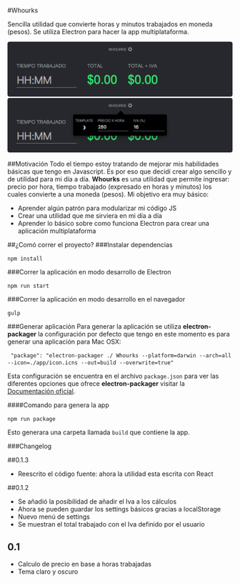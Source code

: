 #Whourks

Sencilla utilidad que convierte horas y minutos trabajados en moneda (pesos). Se utiliza Electron para hacer la app multiplataforma.

![](https://raw.githubusercontent.com/anotherdagou/whourks/master/app/whourks-u.png)
![](https://raw.githubusercontent.com/anotherdagou/whourks/master/app/whourks-u-settings.png)

##Motivación 
Todo el tiempo estoy tratando de mejorar mis habilidades básicas que tengo en Javascript. Es por eso que decidí crear algo sencillo y de utilidad para mi día a día. **Whourks** es una utilidad que permite ingresar: precio por hora, tiempo trabajado (expresado en horas y minutos) los cuales convierte a una moneda (pesos). Mi objetivo era muy básico:

* Aprender algún patrón para modularizar mi código JS
* Crear una utilidad que me sirviera en mi día a día
* Aprender lo básico sobre como funciona Electron para crear una aplicación multiplataforma


##¿Comó correr el proyecto?
###Instalar dependencias

```
npm install
```
###Correr la aplicación en modo desarrollo de Electron

```
npm run start
```

###Correr la aplicación en modo desarrollo en el navegador

```
gulp
```

###Generar aplicación
Para generar la aplicación se utiliza **electron-packager** la configuración por defecto que tengo en este momento es para generar una aplicación para Mac OSX:

```
 "package": "electron-packager ./ Whourks --platform=darwin --arch=all --icon=./app/icon.icns --out=build --overwrite=true"
 ```
 Esta configuración se encuentra en el archivo ``package.json`` para ver las diferentes opciones que ofrece **electron-packager** visitar la [Documentación oficial](https://github.com/electron-userland/electron-packager#readme).

####Comando para genera la app

```
npm run package
``` 

Esto generara una carpeta llamada ``build`` que contiene la app.

###Changelog

##0.1.3
- Reescrito el código fuente: ahora la utilidad esta escrita con React

##0.1.2
- Se añadió la posibilidad de añadir el Iva a los cálculos
- Ahora se pueden guardar los settings básicos gracias a localStorage
- Nuevo menú de settings
- Se muestran el total trabajado con el Iva definido por el usuario

## 0.1 
- Calculo de precio en base a horas trabajadas
- Tema claro y oscuro 



